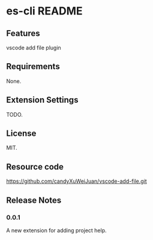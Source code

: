# es-cli README

## Features

vscode add file plugin

## Requirements

None.

## Extension Settings

TODO.

## License

MIT.

## Resource code

https://github.com/candyXuWeiJuan/vscode-add-file.git

## Release Notes

### 0.0.1

A new extension for adding project help.
